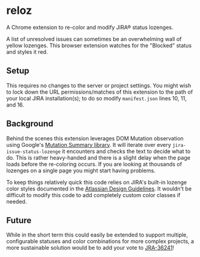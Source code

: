 reloz
=====
A Chrome extension to re-color and modify JIRA® status lozenges.

A list of unresolved issues can sometimes be an overwhelming wall of yellow lozenges.  This browser extension watches 
for the "Blocked" status and styles it red.

Setup
-----
This requires no changes to the server or project settings.  You might wish to lock down the URL permissions/matches of
 this extension to the path of your local JIRA installation(s); to do so modify `manifest.json` lines 10, 11, and 16.

Background
----------
Behind the scenes this extension leverages DOM Mutation observation using Google's [Mutation Summary library][1].  It 
will iterate over every `jira-issue-status-lozenge` it encounters and checks the text to decide what to do. This is
rather heavy-handed and there is a slight delay when the page loads before the re-coloring occurs.  If you are looking
at thousands of lozenges on a single page you might start having problems.

To keep things relatively quick this code relies on JIRA's built-in lozenge color styles documented in the [Atlassian 
Design Guidelines][3].  It wouldn't be difficult to modify this code to add completely custom color classes if needed.

Future
------
While in the short term this could easily be extended to support multiple, configurable statuses and color combinations 
for more complex projects, a more sustainable solution would be to add your vote to [JRA-36241][2]!


[1]: https://code.google.com/p/mutation-summary/
[2]: https://jira.atlassian.com/browse/JRA-36241
[3]: https://design.atlassian.com/2.1/product/components/lozenges/
